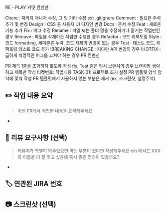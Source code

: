 RE - PLAY
커밋 컨벤션

Chore : 패키지 매니저 수정, 그 외 기타 수정 ex) .gitignore
Comment : 필요한 주석 추가 및 변경
Design : CSS 등 사용자 UI 디자인 변경
Docs : 문서 수정
Feat : 새로운 기능 추가
Fix : 버그 수정
Rename : 파일 또는 폴더 명을 수정하거나 옮기는 작업만인 경우
Remove : 파일을 삭제하는 작업만 수행한 경우
Refactor : 코드 리팩토링
Style : 코드 formatting, 세미콜론 누락, 코드 자체의 변경이 없는 경우
Test : 테스트 코드, 리팩토링 테스트 코드 추가
!BREAKING CHANGE : 커다란 API 변경의 경우
!HOTFIX : 급하게 치명적인 버그를 고쳐야 하는 경우
PR 컨벤션

PR 제목
1줄을 초과하지 않도록 작성
fix, Test 같은 임시 브랜치의 경우 브랜치명 생략하고 제목만 작성
티켓번호: 작업내용
TASK-01: 프로젝트 초기 설정
PR 템플릿 양식
양식에 맞춰 작성
PR 템플릿에서 사용하지 않는 부분은 제거 (ex, 스크린샷, 설명주석)
## ✏️ 작업 내용 요약

> 이번 PR에서 작업한 내용을 요약해주세요

-

## 💬 리뷰 요구사항 (선택)

> 리뷰어가 특별히 봐주었으면 하는 부분이 있다면 작성해주세요
> ex) 메서드 XXX의 이름을 더 잘 짓고 싶은데 혹시 좋은 명칭이 있을까요?

-

## 🏷️ 연관된 JIRA 번호

>

## 📷 스크린샷 (선택)
